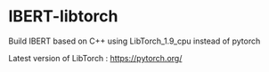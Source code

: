 # IBERT-libtorch

Build IBERT based on C++ using LibTorch_1.9_cpu instead of pytorch

Latest version of LibTorch :  https://pytorch.org/
